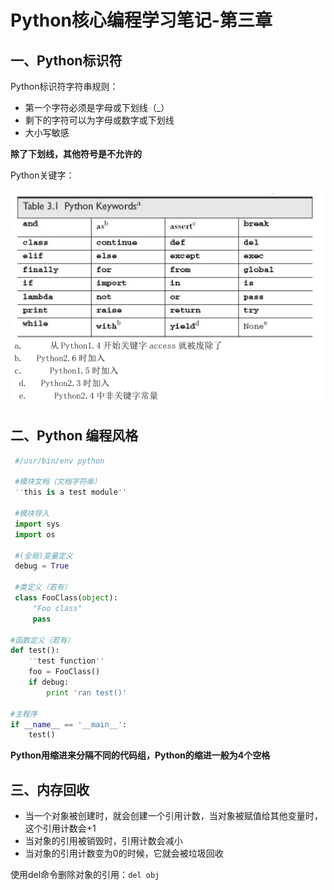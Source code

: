 # Python核心编程学习笔记-第三章

## 一、Python标识符

Python标识符字符串规则：

- 第一个字符必须是字母或下划线（\_）
- 剩下的字符可以为字母或数字或下划线
- 大小写敏感

**除了下划线，其他符号是不允许的**

Python关键字：

![](images/Core-Python-Programming/Python-keyword.png)

## 二、Python 编程风格

```python
 #/usr/bin/env python
 
 #模块文档（文档字符串）
 ''this is a test module''
 
 #模块导入
 import sys
 import os
 
 #(全局)变量定义
 debug = True
 
 #类定义（若有）
 class FooClass(object):
     "Foo class"
     pass
     
#函数定义（若有）
def test():
    ''test function''
    foo = FooClass()
    if debug:
        print 'ran test()'

#主程序
if __name__ == '__main__':
    test()
```

**Python用缩进来分隔不同的代码组，Python的缩进一般为4个空格**

## 三、内存回收

- 当一个对象被创建时，就会创建一个引用计数，当对象被赋值给其他变量时，这个引用计数会+1
- 当对象的引用被销毁时，引用计数会减小
- 当对象的引用计数变为0的时候，它就会被垃圾回收

使用del命令删除对象的引用：`del obj`






